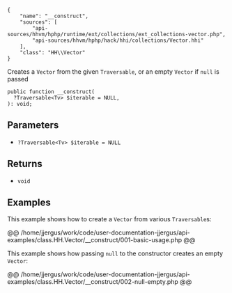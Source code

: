 ``` yamlmeta
{
    "name": "__construct",
    "sources": [
        "api-sources/hhvm/hphp/runtime/ext/collections/ext_collections-vector.php",
        "api-sources/hhvm/hphp/hack/hhi/collections/Vector.hhi"
    ],
    "class": "HH\\Vector"
}
```




Creates a ` Vector ` from the given `` Traversable ``, or an empty ``` Vector ```
if ```` null ```` is passed




``` Hack
public function __construct(
  ?Traversable<Tv> $iterable = NULL,
): void;
```




## Parameters




+ ` ?Traversable<Tv> $iterable = NULL `




## Returns




* ` void `




## Examples




This example shows how to create a ` Vector ` from various `` Traversable ``s:







@@ /home/jjergus/work/code/user-documentation-jjergus/api-examples/class.HH.Vector/__construct/001-basic-usage.php @@




This example shows how passing ` null ` to the constructor creates an empty `` Vector ``:







@@ /home/jjergus/work/code/user-documentation-jjergus/api-examples/class.HH.Vector/__construct/002-null-empty.php @@
<!-- HHAPIDOC -->
